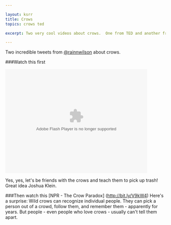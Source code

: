 ```yaml
---

layout: ksrr
title: Crows
topics: crows ted

excerpt: Two very cool videos about crows.  One from TED and another from NPR.

---
```


Two incredible tweets from [@rainnwilson](http://twitter.com/rainnwilson) about crows.  

###Watch this first

<object width="446" height="326"><param name="movie" value="http://video.ted.com/assets/player/swf/EmbedPlayer.swf"></param><param name="allowFullScreen" value="true" /><param name="wmode" value="transparent"></param><param name="bgColor" value="#ffffff"></param> <param name="flashvars" value="vu=http://video.ted.com/talks/embed/JoshuaKlein_2008-embed_high.flv&su=http://images.ted.com/images/ted/tedindex/embed-posters/JoshuaKlein-2008.embed_thumbnail.jpg&vw=432&vh=240&ap=0&ti=261" /><embed src="http://video.ted.com/assets/player/swf/EmbedPlayer.swf" pluginspace="http://www.macromedia.com/go/getflashplayer" type="application/x-shockwave-flash" wmode="transparent" bgColor="#ffffff" width="446" height="326" allowFullScreen="true" flashvars="vu=http://video.ted.com/talks/embed/JoshuaKlein_2008-embed_high.flv&su=http://images.ted.com/images/ted/tedindex/embed-posters/JoshuaKlein-2008.embed_thumbnail.jpg&vw=432&vh=240&ap=0&ti=261"></embed></object>

Yes, yes, let's be friends with the crows and teach them to pick up trash!  Great idea Joshua Klein.

###Then watch this [NPR - The Crow Paradox] (http://bit.ly/V9kW4)
Here's a surprise: Wild crows can recognize individual people. They can pick a person out of a crowd, follow them, 
and remember them - apparently for years. But people - even people who love crows - usually can't tell them apart. 
